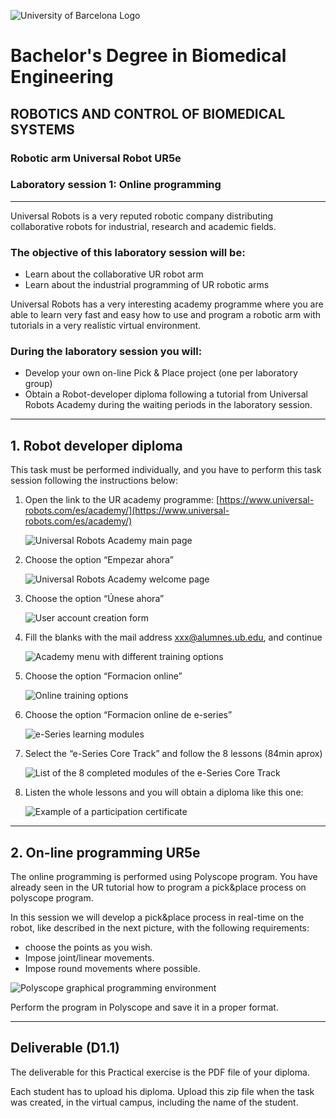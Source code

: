 ![University of Barcelona Logo](././Images/Session1/figure1.png)

# Bachelor's Degree in Biomedical Engineering
## ROBOTICS AND CONTROL OF BIOMEDICAL SYSTEMS
### Robotic arm Universal Robot UR5e
### Laboratory session 1: Online programming

---

Universal Robots is a very reputed robotic company distributing collaborative robots for industrial, research and academic fields.

### The objective of this laboratory session will be:
* Learn about the collaborative UR robot arm
* Learn about the industrial programming of UR robotic arms

Universal Robots has a very interesting academy programme where you are able to learn very fast and easy how to use and program a robotic arm with tutorials in a very realistic virtual environment.

### During the laboratory session you will:
* Develop your own on-line Pick & Place project (one per laboratory group)
* Obtain a Robot-developer diploma following a tutorial from Universal Robots Academy during the waiting periods in the laboratory session.

---

## 1. Robot developer diploma

This task must be performed individually, and you have to perform this task session following the instructions below:

1.  Open the link to the UR academy programme: [https://www.universal-robots.com/es/academy/](https://www.universal-robots.com/es/academy/)

    ![Universal Robots Academy main page](./Images/Session1/figure2.png)

2.  Choose the option “Empezar ahora”

    ![Universal Robots Academy welcome page](./Images/Session1/figure3.png)

3.  Choose the option “Únese ahora”

    ![User account creation form](./Images/Session1/figure4.png)

4.  Fill the blanks with the mail address xxx@alumnes.ub.edu, and continue

    ![Academy menu with different training options](./Images/Session1/figure5.png)

5.  Choose the option “Formacion online”

    ![Online training options](./Images/Session1/figure6.png)

6.  Choose the option “Formacion online de e-series”

    ![e-Series learning modules](./Images/Session1/figure7.png)

7.  Select the “e-Series Core Track” and follow the 8 lessons (84min aprox)

    ![List of the 8 completed modules of the e-Series Core Track](./Images/Session1/figure8.png)

8.  Listen the whole lessons and you will obtain a diploma like this one:

    ![Example of a participation certificate](./Images/Session1/figure9.png)

---

## 2. On-line programming UR5e

The online programming is performed using Polyscope program. You have already seen in the UR tutorial how to program a pick&place process on polyscope program.

In this session we will develop a pick&place process in real-time on the robot, like described in the next picture, with the following requirements:

* choose the points as you wish.
* Impose joint/linear movements.
* Impose round movements where possible.

![Polyscope graphical programming environment](./Images/Session1/figure10.png)

Perform the program in Polyscope and save it in a proper format.

---

## Deliverable (D1.1)

The deliverable for this Practical exercise is the PDF file of your diploma.

Each student has to upload his diploma. Upload this zip file when the task was created, in the virtual campus, including the name of the student.
